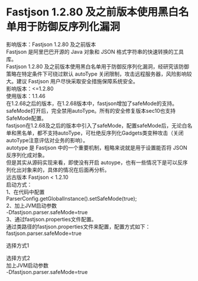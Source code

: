 # Fastjson 1.2.80 及之前版本使用黑白名单用于防御反序列化漏洞  

影响版本：Fastjson 1.2.80 及之前版本  
Fastjson 是阿里巴巴开源的 Java 对象和 JSON 格式字符串的快速转换的工具库。  
Fastjson 1.2.80 及之前版本使用黑白名单用于防御反序列化漏洞，经研究该防御策略在特定条件下可绕过默认 autoType 关闭限制，攻击远程服务器，风险影响较大。建议 Fastjson 用户尽快采取安全措施保障系统安全。  
影响版本：<=1.2.80  
使用版本：1.1.46  
在1.2.68之后的版本，在1.2.68版本中，fastjson增加了safeMode的支持。safeMode打开后，完全禁用autoType。所有的安全修复版本sec10也支持SafeMode配置。  
fastjson在1.2.68及之后的版本中引入了safeMode，配置safeMode后，无论白名单和黑名单，都不支持autoType，可杜绝反序列化Gadgets类变种攻击（关闭autoType注意评估对业务的影响）。  
autotype 是 Fastjson 中的一个重要机制，粗略来说就是用于设置能否将 JSON 反序列化成对象。  
但是其实从源码实现来看，即使没有开启 autoype，也有一些情况下是可以反序列化出对象来的，具体的情况在后面再分析。  
远古版本 Fastjson < 1.2.10  
启动方式：  
1、在代码中配置  
ParserConfig.getGlobalInstance().setSafeMode(true);   
2、加上JVM启动参数  
-Dfastjson.parser.safeMode=true  
3、通过fastjson.properties文件配置。  
通过类路径的fastjson.properties文件来配置，配置方式如下：  
fastjson.parser.safeMode=true  

选择方式1    
 

选择方式2  
 加上JVM启动参数  
  -Dfastjson.parser.safeMode=true  
